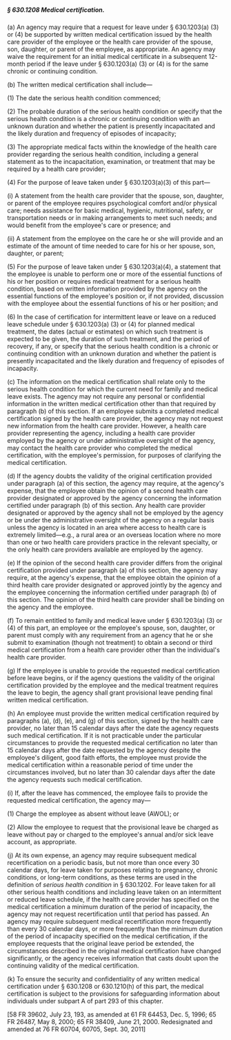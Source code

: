##### § 630.1208 Medical certification. #####

(a) An agency may require that a request for leave under § 630.1203(a) (3) or (4) be supported by written medical certification issued by the health care provider of the employee or the health care provider of the spouse, son, daughter, or parent of the employee, as appropriate. An agency may waive the requirement for an initial medical certificate in a subsequent 12-month period if the leave under § 630.1203(a) (3) or (4) is for the same chronic or continuing condition.

(b) The written medical certification shall include—

(1) The date the serious health condition commenced;

(2) The probable duration of the serious health condition or specify that the serious health condition is a chronic or continuing condition with an unknown duration and whether the patient is presently incapacitated and the likely duration and frequency of episodes of incapacity;

(3) The appropriate medical facts within the knowledge of the health care provider regarding the serious health condition, including a general statement as to the incapacitation, examination, or treatment that may be required by a health care provider;

(4) For the purpose of leave taken under § 630.1203(a)(3) of this part—

(i) A statement from the health care provider that the spouse, son, daughter, or parent of the employee requires psychological comfort and/or physical care; needs assistance for basic medical, hygienic, nutritional, safety, or transportation needs or in making arrangements to meet such needs; and would benefit from the employee's care or presence; and

(ii) A statement from the employee on the care he or she will provide and an estimate of the amount of time needed to care for his or her spouse, son, daughter, or parent;

(5) For the purpose of leave taken under § 630.1203(a)(4), a statement that the employee is unable to perform one or more of the essential functions of his or her position or requires medical treatment for a serious health condition, based on written information provided by the agency on the essential functions of the employee's position or, if not provided, discussion with the employee about the essential functions of his or her position; and

(6) In the case of certification for intermittent leave or leave on a reduced leave schedule under § 630.1203(a) (3) or (4) for planned medical treatment, the dates (actual or estimates) on which such treatment is expected to be given, the duration of such treatment, and the period of recovery, if any, or specify that the serious health condition is a chronic or continuing condition with an unknown duration and whether the patient is presently incapacitated and the likely duration and frequency of episodes of incapacity.

(c) The information on the medical certification shall relate only to the serious health condition for which the current need for family and medical leave exists. The agency may not require any personal or confidential information in the written medical certification other than that required by paragraph (b) of this section. If an employee submits a completed medical certification signed by the health care provider, the agency may not request new information from the health care provider. However, a health care provider representing the agency, including a health care provider employed by the agency or under administrative oversight of the agency, may contact the health care provider who completed the medical certification, with the employee's permission, for purposes of clarifying the medical certification.

(d) If the agency doubts the validity of the original certification provided under paragraph (a) of this section, the agency may require, at the agency's expense, that the employee obtain the opinion of a second health care provider designated or approved by the agency concerning the information certified under paragraph (b) of this section. Any health care provider designated or approved by the agency shall not be employed by the agency or be under the administrative oversight of the agency on a regular basis unless the agency is located in an area where access to health care is extremely limited—e.g., a rural area or an overseas location where no more than one or two health care providers practice in the relevant specialty, or the only health care providers available are employed by the agency.

(e) If the opinion of the second health care provider differs from the original certification provided under paragraph (a) of this section, the agency may require, at the agency's expense, that the employee obtain the opinion of a third health care provider designated or approved jointly by the agency and the employee concerning the information certified under paragraph (b) of this section. The opinion of the third health care provider shall be binding on the agency and the employee.

(f) To remain entitled to family and medical leave under § 630.1203(a) (3) or (4) of this part, an employee or the employee's spouse, son, daughter, or parent must comply with any requirement from an agency that he or she submit to examination (though not treatment) to obtain a second or third medical certification from a health care provider other than the individual's health care provider.

(g) If the employee is unable to provide the requested medical certification before leave begins, or if the agency questions the validity of the original certification provided by the employee and the medical treatment requires the leave to begin, the agency shall grant provisional leave pending final written medical certification.

(h) An employee must provide the written medical certification required by paragraphs (a), (d), (e), and (g) of this section, signed by the health care provider, no later than 15 calendar days after the date the agency requests such medical certification. If it is not practicable under the particular circumstances to provide the requested medical certification no later than 15 calendar days after the date requested by the agency despite the employee's diligent, good faith efforts, the employee must provide the medical certification within a reasonable period of time under the circumstances involved, but no later than 30 calendar days after the date the agency requests such medical certification.

(i) If, after the leave has commenced, the employee fails to provide the requested medical certification, the agency may—

(1) Charge the employee as absent without leave (AWOL); or

(2) Allow the employee to request that the provisional leave be charged as leave without pay or charged to the employee's annual and/or sick leave account, as appropriate.

(j) At its own expense, an agency may require subsequent medical recertification on a periodic basis, but not more than once every 30 calendar days, for leave taken for purposes relating to pregnancy, chronic conditions, or long-term conditions, as these terms are used in the definition of *serious health condition* in § 630.1202. For leave taken for all other serious health conditions and including leave taken on an intermittent or reduced leave schedule, if the health care provider has specified on the medical certification a minimum duration of the period of incapacity, the agency may not request recertification until that period has passed. An agency may require subsequent medical recertification more frequently than every 30 calendar days, or more frequently than the minimum duration of the period of incapacity specified on the medical certification, if the employee requests that the original leave period be extended, the circumstances described in the original medical certification have changed significantly, or the agency receives information that casts doubt upon the continuing validity of the medical certification.

(k) To ensure the security and confidentiality of any written medical certification under § 630.1208 or 630.1210(h) of this part, the medical certification is subject to the provisions for safeguarding information about individuals under subpart A of part 293 of this chapter.

[58 FR 39602, July 23, 193, as amended at 61 FR 64453, Dec. 5, 1996; 65 FR 26487, May 8, 2000; 65 FR 38409, June 21, 2000. Redesignated and amended at 76 FR 60704, 60705, Sept. 30, 2011]